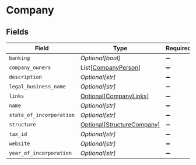 # Company


## Fields

| Field                                                                 | Type                                                                  | Required                                                              | Description                                                           |
| --------------------------------------------------------------------- | --------------------------------------------------------------------- | --------------------------------------------------------------------- | --------------------------------------------------------------------- |
| `banking`                                                             | *Optional[bool]*                                                      | :heavy_minus_sign:                                                    | N/A                                                                   |
| `company_owners`                                                      | List[[CompanyPerson](../../models/shared/companyperson.md)]           | :heavy_minus_sign:                                                    | N/A                                                                   |
| `description`                                                         | *Optional[str]*                                                       | :heavy_minus_sign:                                                    | N/A                                                                   |
| `legal_business_name`                                                 | *Optional[str]*                                                       | :heavy_minus_sign:                                                    | N/A                                                                   |
| `links`                                                               | [Optional[CompanyLinks]](../../models/shared/companylinks.md)         | :heavy_minus_sign:                                                    | N/A                                                                   |
| `name`                                                                | *Optional[str]*                                                       | :heavy_minus_sign:                                                    | N/A                                                                   |
| `state_of_incorporation`                                              | *Optional[str]*                                                       | :heavy_minus_sign:                                                    | N/A                                                                   |
| `structure`                                                           | [Optional[StructureCompany]](../../models/shared/structurecompany.md) | :heavy_minus_sign:                                                    | N/A                                                                   |
| `tax_id`                                                              | *Optional[str]*                                                       | :heavy_minus_sign:                                                    | N/A                                                                   |
| `website`                                                             | *Optional[str]*                                                       | :heavy_minus_sign:                                                    | N/A                                                                   |
| `year_of_incorporation`                                               | *Optional[str]*                                                       | :heavy_minus_sign:                                                    | N/A                                                                   |